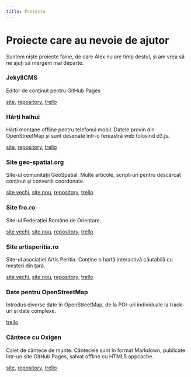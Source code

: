 ```yaml
---
title: Proiecte
---
```

# Proiecte care au nevoie de ajutor
Suntem niște proiecte faine, de care Alex nu are timp destul, și am vrea să ne
ajuți să mergem mai departe.

### JekyllCMS
Editor de conținut pentru GitHub Pages

[site](https://jekyllcms.grep.ro),
[repository](https://github.com/mgax/jekyllcms),
[trello](https://trello.com/b/F1UQejYU/jekyllcms)

### Hărți haihui
Hărți montane offline pentru telefonul mobil. Datele provin din OpenStreetMap
și sunt desenate într-o fereastră web folosind d3.js.

[site](https://haihui.grep.ro),
[repository](https://github.com/mgax/haihui),
[trello](https://trello.com/b/5TpmWzNO/haihui)

### Site geo-spatial.org
Site-ul comunității GeoSpatial. Multe articole, script-uri pentru descărcat
conținut și convertit coordonate.

[site vechi](http://geo-spatial.org),
[site nou](http://mgax.github.io/geo-spatial.org/),
[repository](https://github.com/mgax/geo-spatial.org),
[trello](https://trello.com/b/AA9W8G7h/site-geo-spatial-org)

### Site fro.ro
Site-ul Federației Române de Orientare.

[site vechi](http://www.fro.ro),
[site nou](http://mgax.github.io/fro.ro/),
[repository](https://github.com/mgax/fro.ro),
[trello](https://trello.com/b/G4u0mU4q/site-fro-ro)

### Site artisperitia.ro
Site-ul asociației Artis Peritia. Conține o hartă interactivă căutabilă cu
meșteri din țară.

[site vechi](http://artisperitia.ro),
[site nou](http://rowingpitou.github.io/artisperitia.ro/),
[repository](https://github.com/rowingpitou/artisperitia.ro),
[trello](https://trello.com/b/32s5Mutc/artisperitia-ro)

### Date pentru OpenStreetMap
Introdus diverse date în OpenStreetMap, de la POI-uri individuale la track-uri
și date complexe.

[trello](https://trello.com/b/KGKr6AHn/osm-data)

### Cântece cu Oxigen
Caiet de cântece de munte. Cântecele sunt în format Markdown, publicate într-un
site GitHub Pages, salvat offline cu HTML5 appcache.

[site](https://github.com/mgax/o2-songs),
[repository](https://github.com/mgax/o2-songs),
[trello](https://trello.com/b/gi2oR5V7/cantece-o2)
